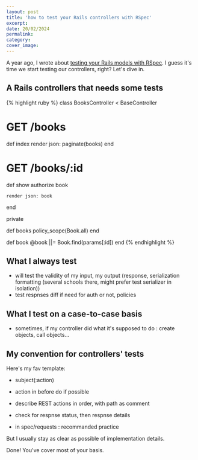 ```yaml
---
layout: post
title: 'how to test your Rails controllers with RSpec'
excerpt: 
date: 20/02/2024
permalink: 
category: 
cover_image: 
---
```


A year ago, I wrote about [testing your Rails models with RSpec]({{site.baseurl}}/how-to-test-rails-models-with-rspec/). I guess it's time we start testing our controllers, right? Let's dive in.

## A Rails controllers that needs some tests

{% highlight ruby %}
class BooksController < BaseController
  # GET /books
  def index
    render json: paginate(books)
  end

  # GET /books/:id
  def show
    authorize book

    render json: book
  end

  private

  def books
    policy_scope(Book.all)
  end

  def book
    @book ||= Book.find(params[:id])
  end
{% endhighlight %}

## What I always test

- will test the validity of my input, my output (response, serialization formatting (several schools there, might prefer test serializer in isolation))
- test respnses diff if need for auth or not, policies

## What I test on a case-to-case basis
- sometimes, if my controller did what it's supposed to do : create objects, call objects...

## My convention for controllers' tests
Here's my fav template:
- subject(:action)
- action in before do if possible
- describe REST actions in order, with path as comment
- check for respnse status, then respnse details



- in spec/requests : recommanded practice

But I usually stay as clear as possible of implementation details.


Done! You've cover most of your basis.
